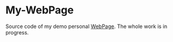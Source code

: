 # My-WebPage
Source code of my demo personal [WebPage](https://share.streamlit.io/asifehmed/my-webpage/main/App.py).
The whole work is in progress.
